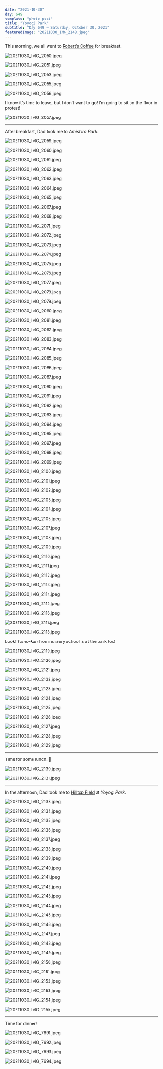 ```yaml
---
date: "2021-10-30"
day: 649
template: "photo-post"
title: "Yoyogi Park"
subtitle: "Day 649 – Saturday, October 30, 2021"
featuredImage: "20211030_IMG_2148.jpeg"
---
```


This morning, we all went to <a href="http://robertscoffee.co.jp/">Robert’s Coffee</a> for breakfast.

![20211030_IMG_2050.jpeg](20211030_IMG_2050.jpeg)

![20211030_IMG_2051.jpeg](20211030_IMG_2051.jpeg)

![20211030_IMG_2053.jpeg](20211030_IMG_2053.jpeg)

![20211030_IMG_2055.jpeg](20211030_IMG_2055.jpeg)

![20211030_IMG_2056.jpeg](20211030_IMG_2056.jpeg)

I know it’s time to leave, but I don’t want to go! I’m going to sit on the floor in protest!

![20211030_IMG_2057.jpeg](20211030_IMG_2057.jpeg)

<hr />

After breakfast, Dad took me to *Amishiro Park*.

![20211030_IMG_2059.jpeg](20211030_IMG_2059.jpeg)

![20211030_IMG_2060.jpeg](20211030_IMG_2060.jpeg)

![20211030_IMG_2061.jpeg](20211030_IMG_2061.jpeg)

![20211030_IMG_2062.jpeg](20211030_IMG_2062.jpeg)

![20211030_IMG_2063.jpeg](20211030_IMG_2063.jpeg)

![20211030_IMG_2064.jpeg](20211030_IMG_2064.jpeg)

![20211030_IMG_2065.jpeg](20211030_IMG_2065.jpeg)

![20211030_IMG_2067.jpeg](20211030_IMG_2067.jpeg)

![20211030_IMG_2068.jpeg](20211030_IMG_2068.jpeg)

![20211030_IMG_2071.jpeg](20211030_IMG_2071.jpeg)

![20211030_IMG_2072.jpeg](20211030_IMG_2072.jpeg)

![20211030_IMG_2073.jpeg](20211030_IMG_2073.jpeg)

![20211030_IMG_2074.jpeg](20211030_IMG_2074.jpeg)

![20211030_IMG_2075.jpeg](20211030_IMG_2075.jpeg)

![20211030_IMG_2076.jpeg](20211030_IMG_2076.jpeg)

![20211030_IMG_2077.jpeg](20211030_IMG_2077.jpeg)

![20211030_IMG_2078.jpeg](20211030_IMG_2078.jpeg)

![20211030_IMG_2079.jpeg](20211030_IMG_2079.jpeg)

![20211030_IMG_2080.jpeg](20211030_IMG_2080.jpeg)

![20211030_IMG_2081.jpeg](20211030_IMG_2081.jpeg)

![20211030_IMG_2082.jpeg](20211030_IMG_2082.jpeg)

![20211030_IMG_2083.jpeg](20211030_IMG_2083.jpeg)

![20211030_IMG_2084.jpeg](20211030_IMG_2084.jpeg)

![20211030_IMG_2085.jpeg](20211030_IMG_2085.jpeg)

![20211030_IMG_2086.jpeg](20211030_IMG_2086.jpeg)

![20211030_IMG_2087.jpeg](20211030_IMG_2087.jpeg)

![20211030_IMG_2090.jpeg](20211030_IMG_2090.jpeg)

![20211030_IMG_2091.jpeg](20211030_IMG_2091.jpeg)

![20211030_IMG_2092.jpeg](20211030_IMG_2092.jpeg)

![20211030_IMG_2093.jpeg](20211030_IMG_2093.jpeg)

![20211030_IMG_2094.jpeg](20211030_IMG_2094.jpeg)

![20211030_IMG_2095.jpeg](20211030_IMG_2095.jpeg)

![20211030_IMG_2097.jpeg](20211030_IMG_2097.jpeg)

![20211030_IMG_2098.jpeg](20211030_IMG_2098.jpeg)

![20211030_IMG_2099.jpeg](20211030_IMG_2099.jpeg)

![20211030_IMG_2100.jpeg](20211030_IMG_2100.jpeg)

![20211030_IMG_2101.jpeg](20211030_IMG_2101.jpeg)

![20211030_IMG_2102.jpeg](20211030_IMG_2102.jpeg)

![20211030_IMG_2103.jpeg](20211030_IMG_2103.jpeg)

![20211030_IMG_2104.jpeg](20211030_IMG_2104.jpeg)

![20211030_IMG_2105.jpeg](20211030_IMG_2105.jpeg)

![20211030_IMG_2107.jpeg](20211030_IMG_2107.jpeg)

![20211030_IMG_2108.jpeg](20211030_IMG_2108.jpeg)

![20211030_IMG_2109.jpeg](20211030_IMG_2109.jpeg)

![20211030_IMG_2110.jpeg](20211030_IMG_2110.jpeg)

![20211030_IMG_2111.jpeg](20211030_IMG_2111.jpeg)

![20211030_IMG_2112.jpeg](20211030_IMG_2112.jpeg)

![20211030_IMG_2113.jpeg](20211030_IMG_2113.jpeg)

![20211030_IMG_2114.jpeg](20211030_IMG_2114.jpeg)

![20211030_IMG_2115.jpeg](20211030_IMG_2115.jpeg)

![20211030_IMG_2116.jpeg](20211030_IMG_2116.jpeg)

![20211030_IMG_2117.jpeg](20211030_IMG_2117.jpeg)

![20211030_IMG_2118.jpeg](20211030_IMG_2118.jpeg)

Look! *Tomo-kun* from nursery school is at the park too!

![20211030_IMG_2119.jpeg](20211030_IMG_2119.jpeg)

![20211030_IMG_2120.jpeg](20211030_IMG_2120.jpeg)

![20211030_IMG_2121.jpeg](20211030_IMG_2121.jpeg)

![20211030_IMG_2122.jpeg](20211030_IMG_2122.jpeg)

![20211030_IMG_2123.jpeg](20211030_IMG_2123.jpeg)

![20211030_IMG_2124.jpeg](20211030_IMG_2124.jpeg)

![20211030_IMG_2125.jpeg](20211030_IMG_2125.jpeg)

![20211030_IMG_2126.jpeg](20211030_IMG_2126.jpeg)

![20211030_IMG_2127.jpeg](20211030_IMG_2127.jpeg)

![20211030_IMG_2128.jpeg](20211030_IMG_2128.jpeg)

![20211030_IMG_2129.jpeg](20211030_IMG_2129.jpeg)

<hr />

Time for some lunch. 🍙

![20211030_IMG_2130.jpeg](20211030_IMG_2130.jpeg)

![20211030_IMG_2131.jpeg](20211030_IMG_2131.jpeg)

<hr />

In the afternoon, Dad took me to <a href="https://goo.gl/maps/XQcXPu7nwdtUzVnK6">Hilltop Field</a> at *Yoyogi Park*.

![20211030_IMG_2133.jpeg](20211030_IMG_2133.jpeg)

![20211030_IMG_2134.jpeg](20211030_IMG_2134.jpeg)

![20211030_IMG_2135.jpeg](20211030_IMG_2135.jpeg)

![20211030_IMG_2136.jpeg](20211030_IMG_2136.jpeg)

![20211030_IMG_2137.jpeg](20211030_IMG_2137.jpeg)

![20211030_IMG_2138.jpeg](20211030_IMG_2138.jpeg)

![20211030_IMG_2139.jpeg](20211030_IMG_2139.jpeg)

![20211030_IMG_2140.jpeg](20211030_IMG_2140.jpeg)

![20211030_IMG_2141.jpeg](20211030_IMG_2141.jpeg)

![20211030_IMG_2142.jpeg](20211030_IMG_2142.jpeg)

![20211030_IMG_2143.jpeg](20211030_IMG_2143.jpeg)

![20211030_IMG_2144.jpeg](20211030_IMG_2144.jpeg)

![20211030_IMG_2145.jpeg](20211030_IMG_2145.jpeg)

![20211030_IMG_2146.jpeg](20211030_IMG_2146.jpeg)

![20211030_IMG_2147.jpeg](20211030_IMG_2147.jpeg)

![20211030_IMG_2148.jpeg](20211030_IMG_2148.jpeg)

![20211030_IMG_2149.jpeg](20211030_IMG_2149.jpeg)

![20211030_IMG_2150.jpeg](20211030_IMG_2150.jpeg)

![20211030_IMG_2151.jpeg](20211030_IMG_2151.jpeg)

![20211030_IMG_2152.jpeg](20211030_IMG_2152.jpeg)

![20211030_IMG_2153.jpeg](20211030_IMG_2153.jpeg)

![20211030_IMG_2154.jpeg](20211030_IMG_2154.jpeg)

![20211030_IMG_2155.jpeg](20211030_IMG_2155.jpeg)

<hr />

Time for dinner!

![20211030_IMG_7691.jpeg](20211030_IMG_7691.jpeg)

![20211030_IMG_7692.jpeg](20211030_IMG_7692.jpeg)

![20211030_IMG_7693.jpeg](20211030_IMG_7693.jpeg)

![20211030_IMG_7694.jpeg](20211030_IMG_7694.jpeg)
